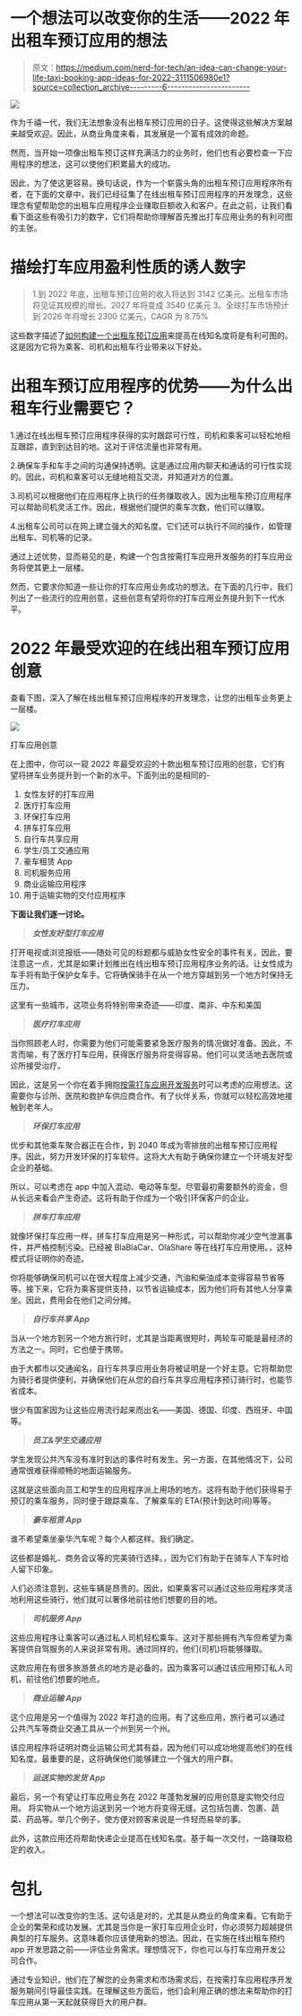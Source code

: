 # 一个想法可以改变你的生活——2022 年出租车预订应用的想法

> 原文：<https://medium.com/nerd-for-tech/an-idea-can-change-your-life-taxi-booking-app-ideas-for-2022-3111506980e1?source=collection_archive---------6----------------------->

![](img/056c923b3487e1d4906067f767bfaffa.png)

作为千禧一代，我们无法想象没有出租车预订应用的日子。这使得这些解决方案越来越受欢迎。因此，从商业角度来看，其发展是一个富有成效的命题。

然而，当开始一项像出租车预订这样充满活力的业务时，他们也有必要检查一下应用程序的想法，这可以使他们积累最大的成功。

因此，为了使这更容易。换句话说，作为一个崭露头角的出租车预订应用程序所有者，在下面的文章中，我们已经征集了在线出租车预订应用程序的开发理念，这些理念有望帮助您的出租车应用程序企业赚取巨额收入和客户。在此之前，让我们看看下面这些有吸引力的数字，它们将帮助你理解首先推出打车应用业务的有利可图的主张。

# 描绘打车应用盈利性质的诱人数字

> 1.到 2022 年底，出租车预订应用的收入将达到 3142 亿美元。出租车市场将见证其规模的增长。2027 年将变成 3540 亿美元
> 3。全球打车市场预计到 2026 年将增长 2300 亿美元，CAGR 为 8.75%

这些数字描述了[如何构建一个出租车预订应用](/geekculture/starting-an-on-demand-taxi-business-steps-to-follow-8183da255e8f)来提高在线知名度将是有利可图的。这是因为它将为乘客、司机和出租车行业带来以下好处。

# 出租车预订应用程序的优势——为什么出租车行业需要它？

1.通过在线出租车预订应用程序获得的实时跟踪可行性，司机和乘客可以轻松地相互跟踪，直到到达目的地。这对于评估流量也非常有用。

2.确保车手和车手之间的沟通保持透明。这是通过应用内聊天和通话的可行性实现的。因此，司机和乘客可以无缝地相互交流，并知道对方的位置。

3.司机可以根据他们在应用程序上执行的任务赚取收入。因为出租车预订应用程序可以帮助司机灵活工作。因此，根据他们提供的乘车次数，他们可以赚取。

4.出租车公司可以在网上建立强大的知名度。它们还可以执行不同的操作，如管理出租车、司机等的记录。

通过上述优势，显而易见的是，构建一个包含按需打车应用开发服务的打车应用业务将使其更上一层楼。

然而，它要求你知道一些让你的打车应用业务成功的想法。在下面的几行中，我们列出了一些流行的应用创意，这些创意有望将你的打车应用业务提升到下一代水平。

# 2022 年最受欢迎的在线出租车预订应用创意

查看下图，深入了解在线出租车预订应用程序的开发理念，让您的出租车业务更上一层楼。

![](img/caffa2802844e398438fbf44d50d6f8c.png)

打车应用创意

在上图中，你可以一窥 2022 年最受欢迎的十款出租车预订应用的创意，它们有望将拼车业务提升到一个新的水平。下面列出的是相同的-

1.  女性友好的打车应用
2.  医疗打车应用
3.  环保打车应用
4.  拼车打车应用
5.  自行车共享应用
6.  学生/员工交通应用
7.  豪车租赁 App
8.  司机服务应用
9.  商业运输应用程序
10.  用于运输实物的交付应用程序

**下面让我们逐一讨论。**

> ***女性友好型打车应用***

打开电视或浏览报纸——随处可见的标题都与威胁女性安全的事件有关。因此，要注意这一点，尤其是如果计划推出在线出租车预订应用程序业务的话。让女性成为车手将有助于保护女车手。它将确保骑手在从一个地方穿越到另一个地方时保持无压力。

这里有一些城市，这项业务将特别带来奇迹——印度、南非、中东和美国

> ***医疗打车应用***

当你照顾老人时，你需要为他们可能需要紧急医疗服务的情况做好准备。因此，不言而喻，有了医疗打车应用，获得医疗服务将变得容易。他们可以灵活地去医院或诊所接受治疗。

因此，这是另一个你在着手拥抱[按需打车应用开发服务](https://www.peppyocean.com/taxi-booking-app-development/)时可以考虑的应用想法。这需要你与诊所、医院和救护车供应商合作。有了伙伴关系，你就可以轻松高效地接触到老年人。

> ***环保打车应用***

优步和其他乘车聚合器正在合作，到 2040 年成为零排放的出租车预订应用程序。因此，努力开发环保的打车软件。这将大大有助于确保你建立一个环境友好型企业的基础。

所以，可以考虑在 app 中加入混动、电动等车型。尽管最初需要额外的资金，但从长远来看会产生奇迹。这将有助于你成为一个吸引环保客户的企业。

> ***拼车打车应用***

就像环保打车应用一样，拼车打车应用是另一种形式，可以帮助你减少空气泄漏事件，并严格控制污染。已经被 BlaBlaCar、OlaShare 等在线打车应用使用。，这种模式将证明你的奇迹。

你将能够确保司机可以在很大程度上减少交通，汽油和柴油成本变得容易节省等等。接下来，它将为乘客提供支持，以节省运输成本，因为他们将有其他人分享乘坐。因此，费用会在他们之间分摊。

> ***自行车共享 App***

当从一个地方到另一个地方旅行时，尤其是当距离很短时，两轮车可能是最经济的方法之一。同时，它也便于携带。

由于大都市以交通闻名，自行车共享应用业务将被证明是一个好主意。它将帮助您为骑行者提供便利，并确保他们在从您的自行车共享应用程序预订骑行时，也能节省成本。

很少有国家因为让这些应用流行起来而出名——美国、德国、印度、西班牙、中国等。

> ***员工&学生交通应用***

学生发现公共汽车没有准时到达的事件时有发生。另一方面，在其他情况下，公司通常很难获得顺畅的地面运输服务。

这就是这些面向员工和学生的应用程序派上用场的地方。这将有助于他们获得易于预订的乘车服务，同时便于跟踪乘车、了解乘车的 ETA(预计到达时间)等等。

> ***豪车租赁 App***

谁不希望乘坐豪华汽车呢？每个人都这样。我们确定。

这些都是婚礼、商务会议等的完美骑行选择。，因为它们有助于在骑车人下车时给人留下印象。

人们必须注意到，这些车辆是昂贵的。因此，如果乘客可以通过这些应用程序灵活地利用这些骑行，他们就可以奢侈地前往他们想要的目的地。

> ***司机服务 App***

这些应用程序让乘客可以通过私人司机轻松乘车。这对于那些拥有汽车但希望为乘客提供自驾服务的人来说非常有用。通过同样的，他们(司机)将能够赚取。

这款应用在有很多旅游景点的地方是必备的，因为乘客可以通过该应用预订私人司机，前往他们想要的地点。

> ***商业运输 App***

这个应用是另一个值得为 2022 年打造的应用。有了这些应用，旅行者可以通过公共汽车等商业交通工具从一个州到另一个州。

该应用程序将证明对商业运输公司尤其有益，因为他们可以成功地提高他们的在线知名度。最重要的是，这将确保他们能够建立一个强大的用户群。

> ***运送实物的发货 App***

最后，另一个有望让打车应用业务在 2022 年蓬勃发展的应用创意是实物交付应用。
将实物从一个地方运送到另一个地方将变得无缝。这包括包裹、包裹、蔬菜、药品等。举几个例子，使方便对顾客来说是一件轻而易举的事。

此外，这款应用还将帮助快递企业提高在线知名度。基于每一次交付，一路赚取稳定的收入。

# 包扎

一个想法可以改变你的生活。这句话是对的，尤其是从商业的角度来看。它有助于企业的繁荣和成功发展。尤其是当你是一家打车应用企业时，你必须努力超越提供典型的打车服务。这意味着你应该使用新的想法。因此，在实施在线出租车预约 app 开发思路之前——评估业务需求。理想情况下，你也可以与打车应用开发公司合作。

通过专业知识，他们在了解您的业务需求和市场需求后，在按需打车应用程序开发服务期间引导最佳实践。在理解这些方面后，他们会利用正确的想法来帮助你的打车应用从第一天起就获得巨大的用户群。